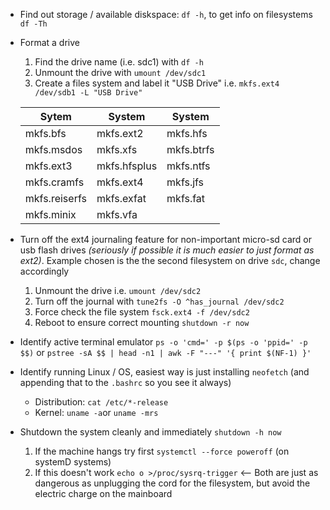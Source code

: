 * Find out storage / available diskspace: `df -h`, to get info on filesystems `df -Th`    
* Format a drive
    1. Find the drive name (i.e. sdc1) with `df -h`
    2. Unmount the drive with `umount /dev/sdc1`
    3. Create a files system and label it "USB Drive" i.e.  `mkfs.ext4 /dev/sdb1 -L "USB Drive"`

    Sytem | System | System
    ----- | ----- | -----
    mkfs.bfs| mkfs.ext2 | mkfs.hfs |
    mkfs.msdos | mkfs.xfs | mkfs.btrfs
    mkfs.ext3  |    mkfs.hfsplus |  mkfs.ntfs      
    mkfs.cramfs  |  mkfs.ext4  |    mkfs.jfs 
    mkfs.reiserfs  | mkfs.exfat |    mkfs.fat
    mkfs.minix |     mkfs.vfa
* Turn off the ext4 journaling feature for non-important micro-sd card or usb flash drives *(seriously if possible it is much easier to just format as ext2)*. Example chosen is the the second filesystem on drive `sdc`, change accordingly 
    1. Unmount the drive i.e. `umount /dev/sdc2`
    2. Turn off the journal with `tune2fs -O ^has_journal /dev/sdc2`
    3. Force check the file system `fsck.ext4 -f /dev/sdc2`
    4. Reboot to ensure correct mounting  `shutdown -r now ` 
* Identify active terminal emulator `ps -o 'cmd=' -p $(ps -o 'ppid=' -p $$)` or `pstree -sA $$ | head -n1 | awk -F "---" '{ print $(NF-1) }'`
* Identify running Linux / OS, easiest way is just installing `neofetch` (and appending that to the `.bashrc` so you see it always)
    * Distribution: `cat /etc/*-release` 
    * Kernel: `uname -a`or `uname -mrs`
* Shutdown the system cleanly and immediately `shutdown -h now` 
   1. If the machine hangs try first `systemctl --force poweroff` (on systemD systems) 
   2. If this doesn't work `echo o >/proc/sysrq-trigger` <-- Both are just as dangerous as unplugging the cord for the filesystem, but avoid the electric charge on the mainboard

